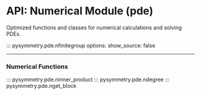# API: Numerical Module (pde)

Optimized functions and classes for numerical calculations and solving PDEs.

::: pysymmetry.pde.nfinitegroup
    options:
      show_source: false

---
### Numerical Functions

::: pysymmetry.pde.ninner_product
::: pysymmetry.pde.ndegree
::: pysymmetry.pde.nget_block